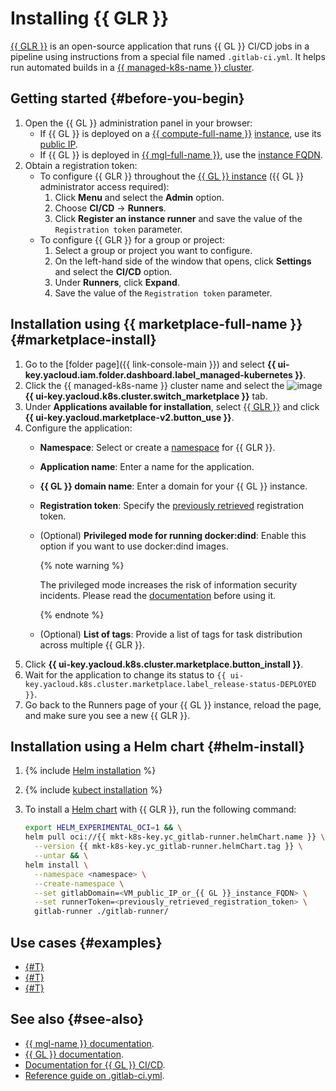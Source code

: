 # Installing {{ GLR }}

[{{ GLR }}](https://docs.gitlab.com/runner/) is an open-source application that runs {{ GL }} CI/CD jobs in a pipeline using instructions from a special file named `.gitlab-ci.yml`. It helps run automated builds in a [{{ managed-k8s-name }} cluster](../../concepts/index.md#kubernetes-cluster).

## Getting started {#before-you-begin}

1. Open the {{ GL }} administration panel in your browser:
   * If {{ GL }} is deployed on a [{{ compute-full-name }}](../../../compute/) [instance](../../../compute/concepts/vm.md), use its [public IP](../../../compute/concepts/network.md#public-ip).
   * If {{ GL }} is deployed in [{{ mgl-full-name }}](../../../managed-gitlab/), use the [instance FQDN](../../../compute/concepts/network.md##hostname).
1. Obtain a registration token:
   * To configure {{ GLR }} throughout the [{{ GL }} instance](../../../managed-gitlab/concepts/index.md) ({{ GL }} administrator access required):
     1. Click **Menu** and select the **Admin** option.
     1. Choose **CI/CD** → **Runners**.
     1. Click **Register an instance runner** and save the value of the `Registration token` parameter.
   * To configure {{ GLR }} for a group or project:
     1. Select a group or project you want to configure.
     1. On the left-hand side of the window that opens, click **Settings** and select the **CI/CD** option.
     1. Under **Runners**, click **Expand**.
     1. Save the value of the `Registration token` parameter.

## Installation using {{ marketplace-full-name }} {#marketplace-install}

1. Go to the [folder page]({{ link-console-main }}) and select **{{ ui-key.yacloud.iam.folder.dashboard.label_managed-kubernetes }}**.
1. Click the {{ managed-k8s-name }} cluster name and select the ![image](../../../_assets/marketplace.svg) **{{ ui-key.yacloud.k8s.cluster.switch_marketplace }}** tab.
1. Under **Applications available for installation**, select [{{ GLR }}](/marketplace/products/yc/gitlab-runner) and click **{{ ui-key.yacloud.marketplace-v2.button_use }}**.
1. Configure the application:
   * **Namespace**: Select or create a [namespace](../../concepts/index.md#namespace) for {{ GLR }}.
   * **Application name**: Enter a name for the application.
   * **{{ GL }} domain name**: Enter a domain for your {{ GL }} instance.
   * **Registration token**: Specify the [previously retrieved](#before-you-begin) registration token.
   * (Optional) **Privileged mode for running docker:dind**: Enable this option if you want to use docker:dind images.

      {% note warning %}

      The privileged mode increases the risk of information security incidents. Please read the [documentation](https://docs.gitlab.com/runner/executors/kubernetes.html#using-dockerdind) before using it.

      {% endnote %}

   * (Optional) **List of tags**: Provide a list of tags for task distribution across multiple {{ GLR }}.
1. Click **{{ ui-key.yacloud.k8s.cluster.marketplace.button_install }}**.
1. Wait for the application to change its status to `{{ ui-key.yacloud.k8s.cluster.marketplace.label_release-status-DEPLOYED }}`.
1. Go back to the Runners page of your {{ GL }} instance, reload the page, and make sure you see a new {{ GLR }}.

## Installation using a Helm chart {#helm-install}

1. {% include [Helm installation](../../../_includes/managed-kubernetes/helm-install.md) %}

1. {% include [kubect installation](../../../_includes/managed-kubernetes/kubectl-install.md) %}

1. To install a [Helm chart](https://helm.sh/docs/topics/charts/) with {{ GLR }}, run the following command:

   ```bash
   export HELM_EXPERIMENTAL_OCI=1 && \
   helm pull oci://{{ mkt-k8s-key.yc_gitlab-runner.helmChart.name }} \
     --version {{ mkt-k8s-key.yc_gitlab-runner.helmChart.tag }} \
     --untar && \
   helm install \
     --namespace <namespace> \
     --create-namespace \
     --set gitlabDomain=<VM_public_IP_or_{{ GL }}_instance_FQDN> \
     --set runnerToken=<previously_retrieved_registration_token> \
     gitlab-runner ./gitlab-runner/
   ```

## Use cases {#examples}

* [{#T}](../../tutorials/gitlab-containers.md)
* [{#T}](../../tutorials/cr-scanner-with-k8s-and-gitlab.md)
* [{#T}](../../../managed-gitlab/tutorials/image-storage.md)

## See also {#see-also}

* [{{ mgl-name }} documentation](../../../managed-gitlab/).
* [{{ GL }} documentation](https://docs.gitlab.com/).
* [Documentation for {{ GL }} CI/CD](https://docs.gitlab.com/ee/ci/).
* [Reference guide on .gitlab-ci.yml](https://docs.gitlab.com/ee/ci/yaml/index.html).